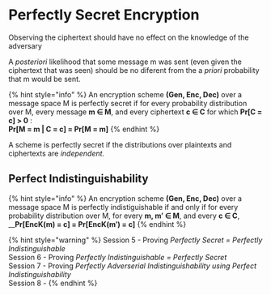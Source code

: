 # Perfectly Secret Encryption

Observing the ciphertext should have no effect on the knowledge of the adversary 

A _posteriori_ likelihood that some message m was sent \(even given the ciphertext that was seen\) should be no diferent from the a _priori_ probability that m would be sent.

{% hint style="info" %}
An encryption scheme **\(Gen, Enc, Dec\)** over a message space M is perfectly secret if for every probability distribution over M, every message **m ∈ M**, and every ciphertext **c ∈ C** for which **Pr\[C = c\] &gt; 0** :   
                                                **Pr\[M = m \| C = c\] = Pr\[M = m\]**
{% endhint %}

A scheme is perfectly secret if the distributions over plaintexts and ciphertexts are _independent._

## Perfect Indistinguishability

{% hint style="info" %}
An encryption scheme **\(Gen, Enc, Dec\)** over a message space M is perfectly indistiguishable if and only if for every probability distribution over M, for every **m, m′ ∈ M**, and every **c ∈ C**,   
                                                         __**Pr\[EncK\(m\) = c\] = Pr\[EncK\(m′\) = c\]**
{% endhint %}

{% hint style="warning" %}
Session 5 - Proving _Perfectly Secret = Perfectly Indistinguishable_  
Session 6 - Proving _Perfectly Indistinguishable = Perfectly Secret_  
Session 7 - Proving _Perfectly Adverserial Indistinguishability using Perfect Indistinguishability_  
Session 8 - 
{% endhint %}

